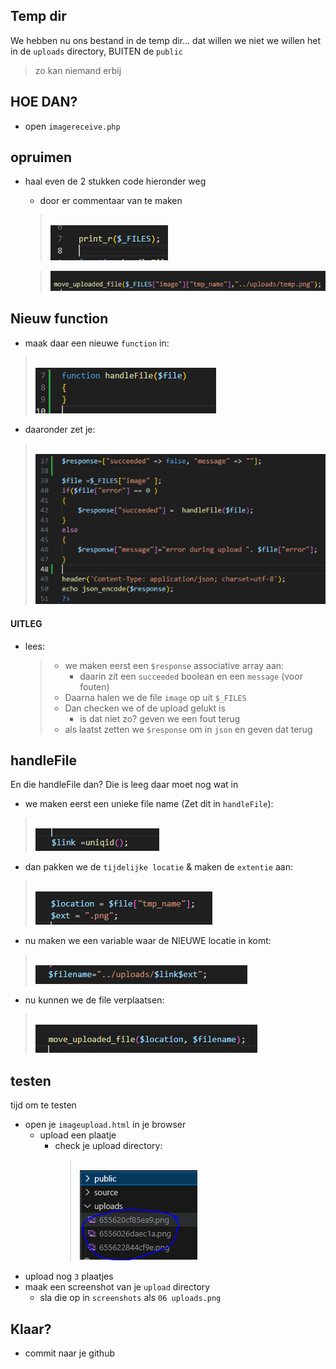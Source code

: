 ## Temp dir

We hebben nu ons bestand in de temp dir... dat willen we niet
we willen het in de `uploads` directory, BUITEN de `public`
> zo kan niemand erbij

## HOE DAN?

- open `imagereceive.php`

## opruimen

- haal even de 2 stukken code hieronder weg
    - door er commentaar van te maken
    > </br>![](img/files.PNG)

    > ![](img/savefile.PNG)

## Nieuw function
- maak daar een nieuwe `function` in:
> </br>![](img/handleFile.PNG)
- daaronder zet je:
> </br>![](img/filepick.PNG)


#### UITLEG
- lees:
    > - we maken eerst een `$response` associative array aan:
    >   - daarin zit een `succeeded` boolean en een `message` (voor fouten)
    > - Daarna halen we de file `image` op uit `$_FILES`
    > - Dan checken we of de upload gelukt is 
    >   - is dat niet zo? geven we een fout terug
    > - als laatst zetten we `$response` om in `json` en geven dat terug

## handleFile

En die handleFile dan?
Die is leeg daar moet nog wat in

- we maken eerst een unieke file name (Zet dit in `handleFile`):
> </br>![](img/uniqid.PNG)
- dan pakken we de `tijdelijke locatie` & maken de `extentie` aan:
> </br>![](img/loc.PNG)

- nu maken we een variable waar de NIEUWE locatie in komt:
> </br>![](img/filename.PNG)

- nu kunnen we de file verplaatsen:
> </br>![](img/move.PNG)

## testen

tijd om te testen

- open je `imageupload.html` in je browser
    - upload een plaatje
        - check je upload directory:
            > </br>![](img/uploads.PNG)
- upload nog `3` plaatjes
- maak een screenshot van je `upload` directory
    - sla die op in `screenshots` als `06 uploads.png`

    
 ## Klaar?
- commit naar je github
